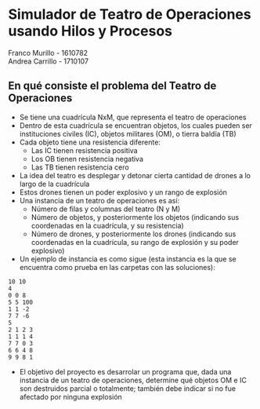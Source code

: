 # Simulador de Teatro de Operaciones usando Hilos y Procesos

Franco Murillo - 1610782  
Andrea Carrillo - 1710107  

## En qué consiste el problema del Teatro de Operaciones
- Se tiene una cuadrícula NxM, que representa el teatro de operaciones
- Dentro de esta cuadrícula se encuentran objetos, los cuales pueden ser instituciones civiles (IC), objetos militares (OM), o tierra baldía (TB)
- Cada objeto tiene una resistencia diferente:
  - Las IC tienen resistencia positiva
  - Los OB tienen resistencia negativa
  - Las TB tienen resistencia cero 
- La idea del teatro es desplegar y detonar cierta cantidad de drones a lo largo de la cuadrícula
- Estos drones tienen un poder explosivo y un rango de explosión
- Una instancia de un teatro de operaciones es así:
  - Número de filas y columnas del teatro (N y M)
  - Número de objetos, y posteriormente los objetos (indicando sus coordenadas en la cuadrícula, y su resistencia)
  - Número de drones, y posteriormente los drones (indicando sus coordenadas en la cuadrícula, su rango de explosión y su poder explosivo)
- Un ejemplo de instancia es como sigue (esta instancia es la que se encuentra como prueba en las carpetas con las soluciones):
```
10 10
4
0 0 8
5 5 100
1 1 -2
7 7 -6
5
2 1 2 3
1 1 1 4
7 7 0 3
6 6 4 8
9 9 8 1
```
- El objetivo del proyecto es desarrolar un programa que, dada una instancia de un teatro de operaciones, determine qué objetos OM e IC son destruidos parcial o totalmente; también debe indicar si no fue afectado por ninguna explosión
